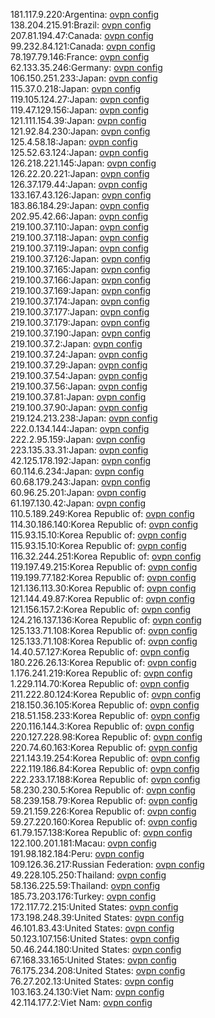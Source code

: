 181.117.9.220:Argentina: [ovpn config](vpn/181_117_9_220.ovpn)  
138.204.215.91:Brazil: [ovpn config](vpn/138_204_215_91.ovpn)  
207.81.194.47:Canada: [ovpn config](vpn/207_81_194_47.ovpn)  
99.232.84.121:Canada: [ovpn config](vpn/99_232_84_121.ovpn)  
78.197.79.146:France: [ovpn config](vpn/78_197_79_146.ovpn)  
62.133.35.246:Germany: [ovpn config](vpn/62_133_35_246.ovpn)  
106.150.251.233:Japan: [ovpn config](vpn/106_150_251_233.ovpn)  
115.37.0.218:Japan: [ovpn config](vpn/115_37_0_218.ovpn)  
119.105.124.27:Japan: [ovpn config](vpn/119_105_124_27.ovpn)  
119.47.129.156:Japan: [ovpn config](vpn/119_47_129_156.ovpn)  
121.111.154.39:Japan: [ovpn config](vpn/121_111_154_39.ovpn)  
121.92.84.230:Japan: [ovpn config](vpn/121_92_84_230.ovpn)  
125.4.58.18:Japan: [ovpn config](vpn/125_4_58_18.ovpn)  
125.52.63.124:Japan: [ovpn config](vpn/125_52_63_124.ovpn)  
126.218.221.145:Japan: [ovpn config](vpn/126_218_221_145.ovpn)  
126.22.20.221:Japan: [ovpn config](vpn/126_22_20_221.ovpn)  
126.37.179.44:Japan: [ovpn config](vpn/126_37_179_44.ovpn)  
133.167.43.126:Japan: [ovpn config](vpn/133_167_43_126.ovpn)  
183.86.184.29:Japan: [ovpn config](vpn/183_86_184_29.ovpn)  
202.95.42.66:Japan: [ovpn config](vpn/202_95_42_66.ovpn)  
219.100.37.110:Japan: [ovpn config](vpn/219_100_37_110.ovpn)  
219.100.37.118:Japan: [ovpn config](vpn/219_100_37_118.ovpn)  
219.100.37.119:Japan: [ovpn config](vpn/219_100_37_119.ovpn)  
219.100.37.126:Japan: [ovpn config](vpn/219_100_37_126.ovpn)  
219.100.37.165:Japan: [ovpn config](vpn/219_100_37_165.ovpn)  
219.100.37.166:Japan: [ovpn config](vpn/219_100_37_166.ovpn)  
219.100.37.169:Japan: [ovpn config](vpn/219_100_37_169.ovpn)  
219.100.37.174:Japan: [ovpn config](vpn/219_100_37_174.ovpn)  
219.100.37.177:Japan: [ovpn config](vpn/219_100_37_177.ovpn)  
219.100.37.179:Japan: [ovpn config](vpn/219_100_37_179.ovpn)  
219.100.37.190:Japan: [ovpn config](vpn/219_100_37_190.ovpn)  
219.100.37.2:Japan: [ovpn config](vpn/219_100_37_2.ovpn)  
219.100.37.24:Japan: [ovpn config](vpn/219_100_37_24.ovpn)  
219.100.37.29:Japan: [ovpn config](vpn/219_100_37_29.ovpn)  
219.100.37.54:Japan: [ovpn config](vpn/219_100_37_54.ovpn)  
219.100.37.56:Japan: [ovpn config](vpn/219_100_37_56.ovpn)  
219.100.37.81:Japan: [ovpn config](vpn/219_100_37_81.ovpn)  
219.100.37.90:Japan: [ovpn config](vpn/219_100_37_90.ovpn)  
219.124.213.238:Japan: [ovpn config](vpn/219_124_213_238.ovpn)  
222.0.134.144:Japan: [ovpn config](vpn/222_0_134_144.ovpn)  
222.2.95.159:Japan: [ovpn config](vpn/222_2_95_159.ovpn)  
223.135.33.31:Japan: [ovpn config](vpn/223_135_33_31.ovpn)  
42.125.178.192:Japan: [ovpn config](vpn/42_125_178_192.ovpn)  
60.114.6.234:Japan: [ovpn config](vpn/60_114_6_234.ovpn)  
60.68.179.243:Japan: [ovpn config](vpn/60_68_179_243.ovpn)  
60.96.25.201:Japan: [ovpn config](vpn/60_96_25_201.ovpn)  
61.197.130.42:Japan: [ovpn config](vpn/61_197_130_42.ovpn)  
110.5.189.249:Korea Republic of: [ovpn config](vpn/110_5_189_249.ovpn)  
114.30.186.140:Korea Republic of: [ovpn config](vpn/114_30_186_140.ovpn)  
115.93.15.10:Korea Republic of: [ovpn config](vpn/115_93_15_10.ovpn)  
115.93.15.10:Korea Republic of: [ovpn config](vpn/115_93_15_10.ovpn)  
116.32.244.251:Korea Republic of: [ovpn config](vpn/116_32_244_251.ovpn)  
119.197.49.215:Korea Republic of: [ovpn config](vpn/119_197_49_215.ovpn)  
119.199.77.182:Korea Republic of: [ovpn config](vpn/119_199_77_182.ovpn)  
121.136.113.30:Korea Republic of: [ovpn config](vpn/121_136_113_30.ovpn)  
121.144.49.87:Korea Republic of: [ovpn config](vpn/121_144_49_87.ovpn)  
121.156.157.2:Korea Republic of: [ovpn config](vpn/121_156_157_2.ovpn)  
124.216.137.136:Korea Republic of: [ovpn config](vpn/124_216_137_136.ovpn)  
125.133.71.108:Korea Republic of: [ovpn config](vpn/125_133_71_108.ovpn)  
125.133.71.108:Korea Republic of: [ovpn config](vpn/125_133_71_108.ovpn)  
14.40.57.127:Korea Republic of: [ovpn config](vpn/14_40_57_127.ovpn)  
180.226.26.13:Korea Republic of: [ovpn config](vpn/180_226_26_13.ovpn)  
1.176.241.219:Korea Republic of: [ovpn config](vpn/1_176_241_219.ovpn)  
1.229.114.70:Korea Republic of: [ovpn config](vpn/1_229_114_70.ovpn)  
211.222.80.124:Korea Republic of: [ovpn config](vpn/211_222_80_124.ovpn)  
218.150.36.105:Korea Republic of: [ovpn config](vpn/218_150_36_105.ovpn)  
218.51.158.233:Korea Republic of: [ovpn config](vpn/218_51_158_233.ovpn)  
220.116.144.3:Korea Republic of: [ovpn config](vpn/220_116_144_3.ovpn)  
220.127.228.98:Korea Republic of: [ovpn config](vpn/220_127_228_98.ovpn)  
220.74.60.163:Korea Republic of: [ovpn config](vpn/220_74_60_163.ovpn)  
221.143.19.254:Korea Republic of: [ovpn config](vpn/221_143_19_254.ovpn)  
222.119.186.84:Korea Republic of: [ovpn config](vpn/222_119_186_84.ovpn)  
222.233.17.188:Korea Republic of: [ovpn config](vpn/222_233_17_188.ovpn)  
58.230.230.5:Korea Republic of: [ovpn config](vpn/58_230_230_5.ovpn)  
58.239.158.79:Korea Republic of: [ovpn config](vpn/58_239_158_79.ovpn)  
59.21.159.226:Korea Republic of: [ovpn config](vpn/59_21_159_226.ovpn)  
59.27.220.160:Korea Republic of: [ovpn config](vpn/59_27_220_160.ovpn)  
61.79.157.138:Korea Republic of: [ovpn config](vpn/61_79_157_138.ovpn)  
122.100.201.181:Macau: [ovpn config](vpn/122_100_201_181.ovpn)  
191.98.182.184:Peru: [ovpn config](vpn/191_98_182_184.ovpn)  
109.126.36.217:Russian Federation: [ovpn config](vpn/109_126_36_217.ovpn)  
49.228.105.250:Thailand: [ovpn config](vpn/49_228_105_250.ovpn)  
58.136.225.59:Thailand: [ovpn config](vpn/58_136_225_59.ovpn)  
185.73.203.176:Turkey: [ovpn config](vpn/185_73_203_176.ovpn)  
172.117.72.215:United States: [ovpn config](vpn/172_117_72_215.ovpn)  
173.198.248.39:United States: [ovpn config](vpn/173_198_248_39.ovpn)  
46.101.83.43:United States: [ovpn config](vpn/46_101_83_43.ovpn)  
50.123.107.156:United States: [ovpn config](vpn/50_123_107_156.ovpn)  
50.46.244.180:United States: [ovpn config](vpn/50_46_244_180.ovpn)  
67.168.33.165:United States: [ovpn config](vpn/67_168_33_165.ovpn)  
76.175.234.208:United States: [ovpn config](vpn/76_175_234_208.ovpn)  
76.27.202.13:United States: [ovpn config](vpn/76_27_202_13.ovpn)  
103.163.24.130:Viet Nam: [ovpn config](vpn/103_163_24_130.ovpn)  
42.114.177.2:Viet Nam: [ovpn config](vpn/42_114_177_2.ovpn)  
